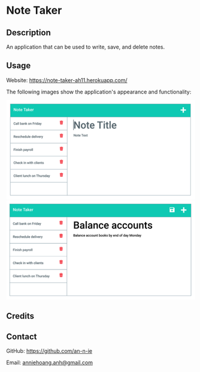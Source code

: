 # Note Taker

## Description

An application that can be used to write, save, and delete notes. 

## Usage

Website: https://note-taker-ah11.herokuapp.com/

The following images show the application's appearance and functionality:

![Note-1](./Assets/11-express-homework-demo-01.png)
![Note-2](./Assets/11-express-homework-demo-02.png)

## Credits



## Contact

GitHub: https://github.com/an-n-ie

Email: anniehoang.anh@gmail.com


